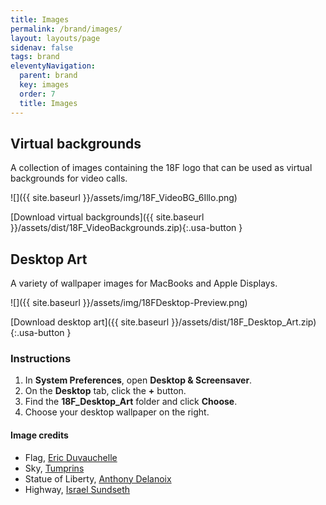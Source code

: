 ```yaml
---
title: Images
permalink: /brand/images/
layout: layouts/page
sidenav: false
tags: brand
eleventyNavigation:
  parent: brand
  key: images
  order: 7
  title: Images
---
```

## Virtual backgrounds
A collection of images containing the 18F logo that can be used as virtual backgrounds for video calls.

![]({{ site.baseurl }}/assets/img/18F_VideoBG_6Illo.png)

[Download virtual backgrounds]({{ site.baseurl }}/assets/dist/18F_VideoBackgrounds.zip){:.usa-button }

## Desktop Art
A variety of wallpaper images for MacBooks and Apple Displays.

![]({{ site.baseurl }}/assets/img/18FDesktop-Preview.png)

[Download desktop art]({{ site.baseurl }}/assets/dist/18F_Desktop_Art.zip){:.usa-button }

### Instructions
1. In **System Preferences**, open **Desktop &amp; Screensaver**.
2. On the **Desktop** tab, click the **+** button.
3. Find the **18F_Desktop_Art** folder and click **Choose**.
4. Choose your desktop wallpaper on the right.

#### Image credits
* Flag, [Eric Duvauchelle](https://unsplash.com/photos/xn4Lc-87_fM)
* Sky, [Tumprins](http://tumblr.unsplash.com/post/54230079634/download-tumprins)
* Statue of Liberty, [Anthony Delanoix](https://unsplash.com/photos/ciJJ57qsQLs)
* Highway, [Israel Sundseth](https://unsplash.com/photos/BYu8ITUWMfc/)
